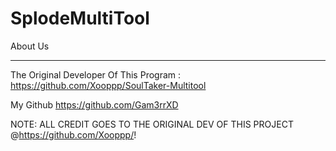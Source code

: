 # SplodeMultiTool

About Us
___________

The Original Developer Of This Program :
https://github.com/Xooppp/SoulTaker-Multitool


My Github
https://github.com/Gam3rrXD


NOTE: ALL CREDIT GOES TO THE ORIGINAL DEV OF THIS PROJECT @https://github.com/Xooppp/!
